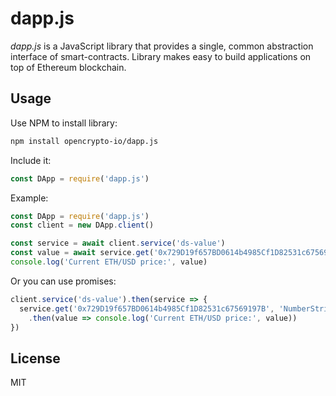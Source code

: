 # dapp.js

*dapp.js* is a JavaScript library that provides a single, common abstraction interface of smart-contracts. Library makes easy to build applications on top of Ethereum blockchain.

## Usage

Use NPM to install library:
```bash
npm install opencrypto-io/dapp.js
```

Include it:
```js
const DApp = require('dapp.js')
```

Example:
```js
const DApp = require('dapp.js')
const client = new DApp.client()

const service = await client.service('ds-value')
const value = await service.get('0x729D19f657BD0614b4985Cf1D82531c67569197B', 'NumberString')
console.log('Current ETH/USD price:', value)
```

Or you can use promises:

```js
client.service('ds-value').then(service => {
  service.get('0x729D19f657BD0614b4985Cf1D82531c67569197B', 'NumberString')
    .then(value => console.log('Current ETH/USD price:', value))
})
```

## License
MIT

